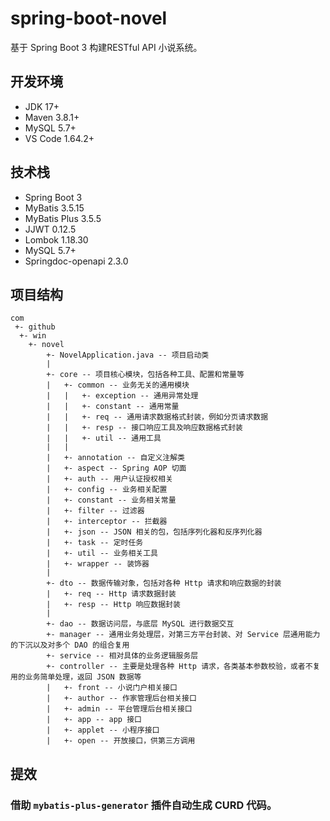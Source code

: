 # spring-boot-novel

基于 Spring Boot 3 构建RESTful API 小说系统。

## 开发环境

- JDK 17+
- Maven 3.8.1+
- MySQL 5.7+
- VS Code 1.64.2+

## 技术栈

- Spring Boot 3
- MyBatis 3.5.15
- MyBatis Plus 3.5.5
- JJWT 0.12.5
- Lombok 1.18.30
- MySQL 5.7+
- Springdoc-openapi 2.3.0

## 项目结构

```
com
 +- github
  +- win
    +- novel
        +- NovelApplication.java -- 项目启动类
        |
        +- core -- 项目核心模块，包括各种工具、配置和常量等
        |   +- common -- 业务无关的通用模块
        |   |   +- exception -- 通用异常处理
        |   |   +- constant -- 通用常量
        |   |   +- req -- 通用请求数据格式封装，例如分页请求数据
        |   |   +- resp -- 接口响应工具及响应数据格式封装
        |   |   +- util -- 通用工具
        |   |
        |   +- annotation -- 自定义注解类
        |   +- aspect -- Spring AOP 切面
        |   +- auth -- 用户认证授权相关
        |   +- config -- 业务相关配置
        |   +- constant -- 业务相关常量
        |   +- filter -- 过滤器
        |   +- interceptor -- 拦截器
        |   +- json -- JSON 相关的包，包括序列化器和反序列化器
        |   +- task -- 定时任务
        |   +- util -- 业务相关工具
        |   +- wrapper -- 装饰器
        |
        +- dto -- 数据传输对象，包括对各种 Http 请求和响应数据的封装
        |   +- req -- Http 请求数据封装
        |   +- resp -- Http 响应数据封装
        |
        +- dao -- 数据访问层，与底层 MySQL 进行数据交互
        +- manager -- 通用业务处理层，对第三方平台封装、对 Service 层通用能力的下沉以及对多个 DAO 的组合复用
        +- service -- 相对具体的业务逻辑服务层
        +- controller -- 主要是处理各种 Http 请求，各类基本参数校验，或者不复用的业务简单处理，返回 JSON 数据等
        |   +- front -- 小说门户相关接口
        |   +- author -- 作家管理后台相关接口
        |   +- admin -- 平台管理后台相关接口
        |   +- app -- app 接口
        |   +- applet -- 小程序接口
        |   +- open -- 开放接口，供第三方调用
```

## 提效

### 借助 `mybatis-plus-generator` 插件自动生成 CURD 代码。